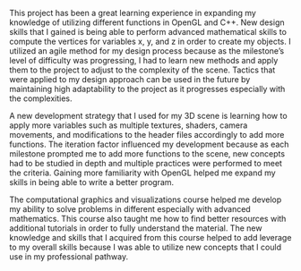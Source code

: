 This project has been a great learning experience in expanding my knowledge of utilizing different functions in OpenGL and C++. New design skills that I gained is being able to perform advanced mathematical skills to compute the vertices for variables x, y, and z in order to create my objects. I utilized an agile method for my design process because as the milestone’s level of difficulty was progressing, I had to learn new methods and apply them to the project to adjust to the complexity of the scene. Tactics that were applied to my design approach can be used in the future by maintaining high adaptability to the project as it progresses especially with the complexities. 

A new development strategy that I used for my 3D scene is learning how to apply more variables such as multiple textures, shaders, camera movements, and modifications to the header files accordingly to add more functions. The iteration factor influenced my development because as each milestone prompted me to add more functions to the scene, new concepts had to be studied in depth and multiple practices were performed to meet the criteria. Gaining more familiarity with OpenGL helped me expand my skills in being able to write a better program.

The computational graphics and visualizations course helped me develop my ability to solve problems in different especially with advanced mathematics. This course also taught me how to find better resources with additional tutorials in order to fully understand the material. The new knowledge and skills that I acquired from this course helped to add leverage to my overall skills because I was able to utilize new concepts that I could use in my professional pathway.
